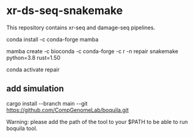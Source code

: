 # xr-ds-seq-snakemake
This repository contains xr-seq and damage-seq pipelines.  



conda install -c conda-forge mamba

mamba create -c bioconda -c conda-forge -c r -n repair snakemake python=3.8 rust=1.50

conda activate repair

## add simulation

cargo install --branch main --git https://github.com/CompGenomeLab/boquila.git

Warning: please add the path of the tool to your $PATH to be able to run boquila tool.


